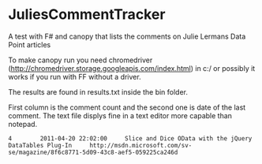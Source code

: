 JuliesCommentTracker
====================

A test with F# and canopy that lists the comments on Julie Lermans Data Point articles


To make canopy run you need chromedriver (http://chromedriver.storage.googleapis.com/index.html) in c:/  or possibly it works if you run with FF without a driver.

The results are found in results.txt inside the bin folder. 

First column is the comment count and the second one is date of the last comment. The text file displys fine in a text editor more capable than notepad.

```4		2011-04-20 22:02:00		Slice and Dice OData with the jQuery DataTables Plug-In		http://msdn.microsoft.com/sv-se/magazine/8f6c8771-5d09-43c8-aef5-059225ca246d```
